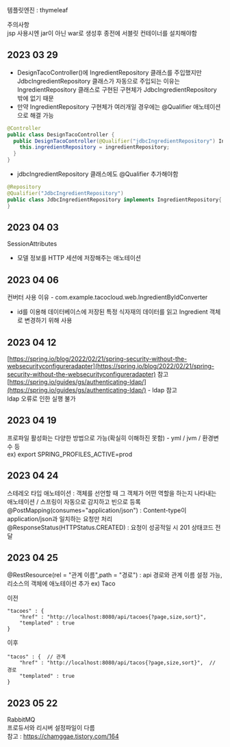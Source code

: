 템플릿엔진 : thymeleaf  

주의사항  
jsp 사용시엔 jar이 아닌 war로 생성후 종전에 서블릿 컨테이너를 설치해야함

2023 03 29
---
- DesignTacoController()에 IngredientRepository 클래스를 주입했지만 JdbcIngredientRepository 클래스가 자동으로 주입되는 이유는 IngredientRepository 클래스로 구현된 구현체가 JdbcIngredientRepository 밖에 없기 때문  
- 만약 IngredientRepository 구현체가 여러개일 경우에는 @Qualifier 애노테이션으로 해결 가능
```java
@Controller
public class DesignTacoController {
  public DesignTacoController(@Qualifier("jdbcIngredientRepository") IngredientRepository ingredientRepository) {
    this.ingredientRepository = ingredientRepository;
  }
}
```
- jdbcIngredientRepository 클래스에도 @Qualifier 추가해야함
```java
@Repository
@Qualifier("JdbcIngredientRepository")
public class JdbcIngredientRepository implements IngredientRepository{
}
```

2023 04 03
---
SessionAttributes
- 모델 정보를 HTTP 세션에 저장해주는 애노테이션

2023 04 06
---
컨버터 사용 이유 - com.example.tacocloud.web.IngredientByIdConverter
- id를 이용해 데이터베이스에 저장된 특정 식자재의 데이터를 읽고 Ingredient 객체로 변경하기 위해 사용

2023 04 12
---
[https://spring.io/blog/2022/02/21/spring-security-without-the-websecurityconfigureradapter](https://spring.io/blog/2022/02/21/spring-security-without-the-websecurityconfigureradapter) 참고  
[https://spring.io/guides/gs/authenticating-ldap/](https://spring.io/guides/gs/authenticating-ldap/) - ldap 참고  
ldap 오류로 인한 실행 불가

2023 04 19
---
프로파일 활성화는 다양한 방법으로 가능(확실히 이해하진 못함) - yml / jvm / 환경변수 등  
ex) export SPRING_PROFILES_ACTIVE=prod

2023 04 24
---
스테레오 타입 애노테이션 : 객체를 선언할 때 그 객체가 어떤 역할을 하는지 나타내는 애노테이션 / 스프링이 자동으로 감지하고 빈으로 등록  
@PostMapping(consumes="application/json") : Content-type이 application/json과 일치하는 요청만 처리  
@ResponseStatus(HTTPStatus.CREATED) : 요청이 성공적일 시 201 상태코드 전달  

2023 04 25
---
@RestResource(rel = "관계 이름",path = "경로") : api 경로와 관계 이름 설정 가능, 리소스의 객체에 애노테이션 추가 ex) Taco

이전
```
"tacoes" : {
    "href" : "http://localhost:8080/api/tacoes{?page,size,sort}",
    "templated" : true
}
```
이후
```
"tacos" : {  // 관계
    "href" : "http://localhost:8080/api/tacos{?page,size,sort}",  // 경로
    "templated" : true
}
```

2023 05 22
---
RabbitMQ  
프로듀서와 리시버 설정파일이 다름  
참고 : https://chamggae.tistory.com/164